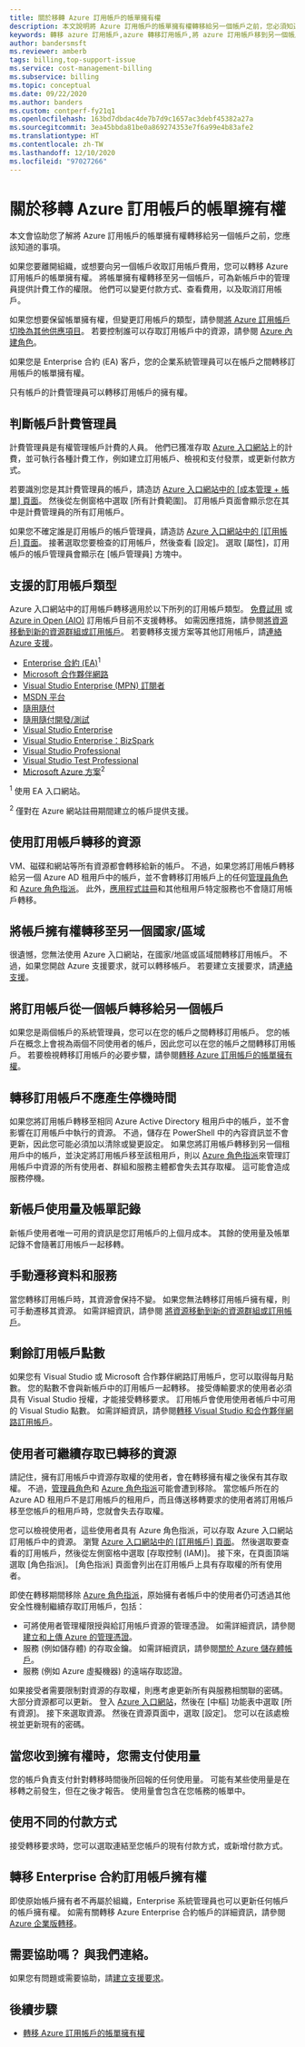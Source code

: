 ```yaml
---
title: 關於移轉 Azure 訂用帳戶的帳單擁有權
description: 本文說明將 Azure 訂用帳戶的帳單擁有權轉移給另一個帳戶之前，您必須知道的事項。
keywords: 轉移 azure 訂用帳戶,azure 轉移訂用帳戶,將 azure 訂用帳戶移到另一個帳戶,azure 變更訂用帳戶擁有者,將 azure 訂用帳戶轉移給另一個帳戶, azure 轉移計費
author: bandersmsft
ms.reviewer: amberb
tags: billing,top-support-issue
ms.service: cost-management-billing
ms.subservice: billing
ms.topic: conceptual
ms.date: 09/22/2020
ms.author: banders
ms.custom: contperf-fy21q1
ms.openlocfilehash: 163bd7dbdac4de7b7d9c1657ac3debf45382a27a
ms.sourcegitcommit: 3ea45bbda81be0a869274353e7f6a99e4b83afe2
ms.translationtype: HT
ms.contentlocale: zh-TW
ms.lasthandoff: 12/10/2020
ms.locfileid: "97027266"
---
```

# <a name="about-transferring-billing-ownership-for-an-azure-subscription"></a>關於移轉 Azure 訂用帳戶的帳單擁有權

本文會協助您了解將 Azure 訂用帳戶的帳單擁有權轉移給另一個帳戶之前，您應該知道的事項。 

如果您要離開組織，或想要向另一個帳戶收取訂用帳戶費用，您可以轉移 Azure 訂用帳戶的帳單擁有權。 將帳單擁有權轉移至另一個帳戶，可為新帳戶中的管理員提供計費工作的權限。 他們可以變更付款方式、查看費用，以及取消訂用帳戶。

如果您想要保留帳單擁有權，但變更訂用帳戶的類型，請參閱[將 Azure 訂用帳戶切換為其他供應項目](../manage/switch-azure-offer.md)。 若要控制誰可以存取訂用帳戶中的資源，請參閱 [Azure 內建角色](../../role-based-access-control/built-in-roles.md)。

如果您是 Enterprise 合約 (EA) 客戶，您的企業系統管理員可以在帳戶之間轉移訂用帳戶的帳單擁有權。

只有帳戶的計費管理員可以轉移訂用帳戶的擁有權。

## <a name="determine-account-billing-administrator"></a>判斷帳戶計費管理員

<a name="whoisaa"></a>

計費管理員是有權管理帳戶計費的人員。 他們已獲准存取 [Azure 入口網站](https://portal.azure.com)上的計費，並可執行各種計費工作，例如建立訂用帳戶、檢視和支付發票，或更新付款方式。

若要識別您是其計費管理員的帳戶，請造訪 [Azure 入口網站中的 [成本管理 + 帳單] 頁面](https://portal.azure.com/#blade/Microsoft_Azure_Billing/ModernBillingMenuBlade/Overview)。 然後從左側窗格中選取 [所有計費範圍]。 訂用帳戶頁面會顯示您在其中是計費管理員的所有訂用帳戶。

如果您不確定誰是訂用帳戶的帳戶管理員，請造訪 [Azure 入口網站中的 [訂用帳戶] 頁面](https://portal.azure.com/#blade/Microsoft_Azure_Billing/SubscriptionsBlade)。 接著選取您要檢查的訂用帳戶，然後查看 [設定]。 選取 [屬性]，訂用帳戶的帳戶管理員會顯示在 [帳戶管理員] 方塊中。


## <a name="supported-subscription-types"></a>支援的訂用帳戶類型

Azure 入口網站中的訂用帳戶轉移適用於以下所列的訂用帳戶類型。 [免費試用](https://azure.microsoft.com/offers/ms-azr-0044p/) 或 [Azure in Open (AIO)](https://azure.microsoft.com/offers/ms-azr-0111p/) 訂用帳戶目前不支援轉移。 如需因應措施，請參閱[將資源移動到新的資源群組或訂用帳戶](../../azure-resource-manager/management/move-resource-group-and-subscription.md)。 若要轉移支援方案等其他訂用帳戶，請[連絡 Azure 支援](https://portal.azure.com/?#blade/Microsoft_Azure_Support/HelpAndSupportBlade)。

- [Enterprise 合約 (EA)](https://azure.microsoft.com/pricing/enterprise-agreement/)<sup>1</sup>
- [Microsoft 合作夥伴網路](https://azure.microsoft.com/offers/ms-azr-0025p/)  
- [Visual Studio Enterprise (MPN) 訂閱者](https://azure.microsoft.com/offers/ms-azr-0029p/)
- [MSDN 平台](https://azure.microsoft.com/offers/ms-azr-0062p/)  
- [隨用隨付](https://azure.microsoft.com/offers/ms-azr-0003p/)
- [隨用隨付開發/測試](https://azure.microsoft.com/offers/ms-azr-0023p/)
- [Visual Studio Enterprise](https://azure.microsoft.com/offers/ms-azr-0063p/)
- [Visual Studio Enterprise：BizSpark](https://azure.microsoft.com/offers/ms-azr-0064p/)
- [Visual Studio Professional](https://azure.microsoft.com/offers/ms-azr-0059p/)
- [Visual Studio Test Professional](https://azure.microsoft.com/offers/ms-azr-0060p/)
- [Microsoft Azure 方案](https://azure.microsoft.com/offers/ms-azr-0017g/)<sup>2</sup>

<sup>1</sup> 使用 EA 入口網站。

<sup>2</sup> 僅對在 Azure 網站註冊期間建立的帳戶提供支援。

## <a name="resources-transferred-with-subscriptions"></a>使用訂用帳戶轉移的資源

VM、磁碟和網站等所有資源都會轉移給新的帳戶。 不過，如果您將訂用帳戶轉移給另一個 Azure AD 租用戶中的帳戶，並不會轉移訂用帳戶上的任何[管理員角色](../manage/add-change-subscription-administrator.md)和 [Azure 角色指派](../../role-based-access-control/role-assignments-portal.md)。 此外，[應用程式註冊](../../active-directory/develop/quickstart-register-app.md)和其他租用戶特定服務也不會隨訂用帳戶轉移。

## <a name="transfer-account-ownership-to-another-countryregion"></a>將帳戶擁有權轉移至另一個國家/區域

很遺憾，您無法使用 Azure 入口網站，在國家/地區或區域間轉移訂用帳戶。 不過，如果您開啟 Azure 支援要求，就可以轉移帳戶。 若要建立支援要求，請[連絡支援](https://portal.azure.com/?#blade/Microsoft_Azure_Support/HelpAndSupportBlade)。

## <a name="transfer-a-subscription-from-one-account-to-another"></a>將訂用帳戶從一個帳戶轉移給另一個帳戶

如果您是兩個帳戶的系統管理員，您可以在您的帳戶之間轉移訂用帳戶。 您的帳戶在概念上會視為兩個不同使用者的帳戶，因此您可以在您的帳戶之間轉移訂用帳戶。
若要檢視轉移訂用帳戶的必要步驟，請參閱[轉移 Azure 訂用帳戶的帳單擁有權](../manage/billing-subscription-transfer.md)。

## <a name="transferring-a-subscription-shouldnt-create-downtime"></a>轉移訂用帳戶不應產生停機時間

如果您將訂用帳戶轉移至相同 Azure Active Directory 租用戶中的帳戶，並不會影響在訂用帳戶中執行的資源。 不過，儲存在 PowerShell 中的內容資訊並不會更新，因此您可能必須加以清除或變更設定。 如果您將訂用帳戶轉移到另一個租用戶中的帳戶，並決定將訂用帳戶移至該租用戶，則以 [Azure 角色指派](../../role-based-access-control/role-assignments-portal.md)來管理訂用帳戶中資源的所有使用者、群組和服務主體都會失去其存取權。 這可能會造成服務停機。

## <a name="new-account-usage-and-billing-history"></a>新帳戶使用量及帳單記錄

新帳戶使用者唯一可用的資訊是您訂用帳戶的上個月成本。 其餘的使用量及帳單記錄不會隨著訂用帳戶一起移轉。

## <a name="manually-migrate-data-and-services"></a>手動遷移資料和服務

當您轉移訂用帳戶時，其資源會保持不變。 如果您無法轉移訂用帳戶擁有權，則可手動遷移其資源。 如需詳細資訊，請參閱 [將資源移動到新的資源群組或訂用帳戶](../../azure-resource-manager/management/move-resource-group-and-subscription.md)。

## <a name="remaining-subscription-credits"></a>剩餘訂用帳戶點數 

如果您有 Visual Studio 或 Microsoft 合作夥伴網路訂用帳戶，您可以取得每月點數。 您的點數不會與新帳戶中的訂用帳戶一起轉移。 接受傳輸要求的使用者必須具有 Visual Studio 授權，才能接受轉移要求。 訂用帳戶會使用使用者帳戶中可用的 Visual Studio 點數。 如需詳細資訊，請參閱[轉移 Visual Studio 和合作夥伴網路訂用帳戶](../manage/billing-subscription-transfer.md#transfer-visual-studio-and-partner-network-subscriptions)。

## <a name="users-keep-access-to-transferred-resources"></a>使用者可繼續存取已轉移的資源

請記住，擁有訂用帳戶中資源存取權的使用者，會在轉移擁有權之後保有其存取權。 不過，[管理員角色](../manage/add-change-subscription-administrator.md)和 [Azure 角色指派](../../role-based-access-control/role-assignments-portal.md)可能會遭到移除。 當您帳戶所在的 Azure AD 租用戶不是訂用帳戶的租用戶，而且傳送移轉要求的使用者將訂用帳戶移至您帳戶的租用戶時，您就會失去存取權。 

您可以檢視使用者，這些使用者具有 Azure 角色指派，可以存取 Azure 入口網站訂用帳戶中的資源。 瀏覽 [Azure 入口網站中的 [訂用帳戶] 頁面](https://portal.azure.com/#blade/Microsoft_Azure_Billing/SubscriptionsBlade)。 然後選取要查看的訂用帳戶，然後從左側窗格中選取 [存取控制 (IAM)]。 接下來，在頁面頂端選取 [角色指派]。 [角色指派] 頁面會列出在訂用帳戶上具有存取權的所有使用者。

即使在轉移期間移除 [Azure 角色指派](../../role-based-access-control/role-assignments-portal.md)，原始擁有者帳戶中的使用者仍可透過其他安全性機制繼續存取訂用帳戶，包括：

* 可將使用者管理權限授與給訂用帳戶資源的管理憑證。 如需詳細資訊，請參閱[建立和上傳 Azure 的管理憑證](../../cloud-services/cloud-services-certs-create.md)。
* 服務 (例如儲存體) 的存取金鑰。 如需詳細資訊，請參閱[關於 Azure 儲存體帳戶](../../storage/common/storage-account-create.md)。
* 服務 (例如 Azure 虛擬機器) 的遠端存取認證。

如果接受者需要限制對資源的存取權，則應考慮更新所有與服務相關聯的密碼。 大部分資源都可以更新。 登入 [Azure 入口網站](https://portal.azure.com)，然後在 [中樞] 功能表中選取 [所有資源]。 接下來選取資源。 然後在資源頁面中，選取 [設定]。 您可以在該處檢視並更新現有的密碼。

## <a name="you-pay-for-usage-when-you-receive-ownership"></a>當您收到擁有權時，您需支付使用量

您的帳戶負責支付針對轉移時間後所回報的任何使用量。 可能有某些使用量是在移轉之前發生，但在之後才報告。 使用量會包含在您帳務的帳單中。

## <a name="use-a-different-payment-method"></a>使用不同的付款方式

接受轉移要求時，您可以選取連結至您帳戶的現有付款方式，或新增付款方式。

## <a name="transfer-enterprise-agreement-subscription-ownership"></a>轉移 Enterprise 合約訂用帳戶擁有權

即使原始帳戶擁有者不再屬於組織，Enterprise 系統管理員也可以更新任何帳戶的帳戶擁有權。 如需有關轉移 Azure Enterprise 合約帳戶的詳細資訊，請參閱 [Azure 企業版轉移](../manage/ea-transfers.md)。

## <a name="need-help-contact-us"></a>需要協助嗎？ 與我們連絡。

如果您有問題或需要協助，請[建立支援要求](https://go.microsoft.com/fwlink/?linkid=2083458)。

## <a name="next-steps"></a>後續步驟

- [轉移 Azure 訂用帳戶的帳單擁有權](../manage/billing-subscription-transfer.md)
